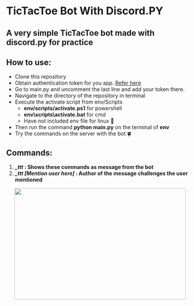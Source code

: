 # **TicTacToe Bot With Discord.PY**
## A very simple TicTacToe bot made with discord.py for practice

## **How to use:**
* Clone this repository
* Obtain authentication token for you app. [Refer here](https://www.writebots.com/discord-bot-token/)
* Go to main.py and uncomment the last line and add your token there.
* Navigate to the directory of the repository in terminal
* Execute the activate script from env/Scripts
  * **env/scripts/activate.ps1** for powershell
  * **env\scripts\activate.bat** for cmd
  * Have not included env file for linux 👻
* Then run the command **python main.py** on the terminal of **env**
* Try the commands on the server with the bot 🍀

## **Commands:**
1) ***_ttt* : Shows these commands as message from the bot**
2) ***_ttt [Mention user here]* : Author of the message challenges the user mentioned**

<p align="center">
  <img width="460" height="300" src="https://media.tenor.com/images/693b27945487bce837eace41757a705f/tenor.gif">
</p>
